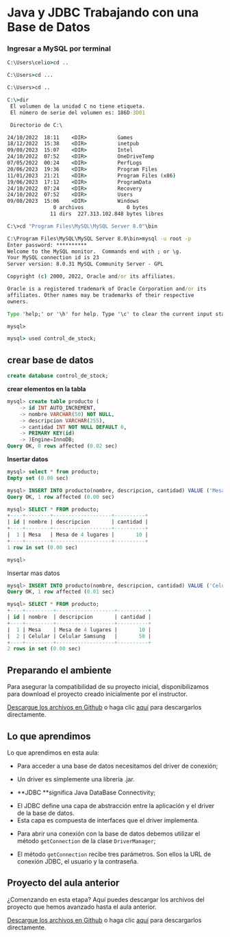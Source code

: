 # Java y JDBC Trabajando con una Base de Datos

### Ingresar a MySQL por terminal

```cmd
C:\Users\celio>cd ..

C:\Users>cd ...

C:\Users>cd ..

C:\>dir
 El volumen de la unidad C no tiene etiqueta.
 El número de serie del volumen es: 186D-3D01

 Directorio de C:\

24/10/2022  18:11    <DIR>          Games
18/12/2022  15:38    <DIR>          inetpub
09/08/2023  15:07    <DIR>          Intel
24/10/2022  07:52    <DIR>          OneDriveTemp
07/05/2022  00:24    <DIR>          PerfLogs
20/06/2023  19:36    <DIR>          Program Files
11/01/2023  21:21    <DIR>          Program Files (x86)
19/06/2023  17:12    <DIR>          ProgramData
24/10/2022  07:24    <DIR>          Recovery
24/10/2022  07:52    <DIR>          Users
09/08/2023  15:06    <DIR>          Windows
               0 archivos              0 bytes
              11 dirs  227.313.102.848 bytes libres

C:\>cd "Program Files\MySQL\MySQL Server 8.0"\bin

C:\Program Files\MySQL\MySQL Server 8.0\bin>mysql -u root -p
Enter password: **********
Welcome to the MySQL monitor.  Commands end with ; or \g.
Your MySQL connection id is 23
Server version: 8.0.31 MySQL Community Server - GPL

Copyright (c) 2000, 2022, Oracle and/or its affiliates.

Oracle is a registered trademark of Oracle Corporation and/or its
affiliates. Other names may be trademarks of their respective
owners.

Type 'help;' or '\h' for help. Type '\c' to clear the current input statement.

mysql>

mysql> used control_de_stock;
```

## crear base de datos 

```sql
create database control_de_stock;
```
**crear elementos en la tabla**

```sql
mysql> create table producto (
    -> id INT AUTO_INCREMENT,
    -> nombre VARCHAR(50) NOT NULL,
    -> descripcion VARCHAR(255),
    -> cantidad INT NOT NULL DEFAULT 0,
    -> PRIMARY KEY(id)
    -> )Engine=InnoDB;
Query OK, 0 rows affected (0.02 sec)
```

**Insertar datos**

```sql
mysql> select * from producto;
Empty set (0.00 sec)

mysql> INSERT INTO producto(nombre, descripcion, cantidad) VALUE ('Mesa','Mesa de 4 lugares', 10);
Query OK, 1 row affected (0.00 sec)

mysql> SELECT * FROM producto;
+----+--------+-------------------+----------+
| id | nombre | descripcion       | cantidad |
+----+--------+-------------------+----------+
|  1 | Mesa   | Mesa de 4 lugares |       10 |
+----+--------+-------------------+----------+
1 row in set (0.00 sec)

mysql>
```

Insertar mas datos

```sql
mysql> INSERT INTO producto(nombre, descripcion, cantidad) VALUE ('Celular','Celular Samsung', 50);
Query OK, 1 row affected (0.01 sec)

mysql> SELECT * FROM producto;
+----+---------+-------------------+----------+
| id | nombre  | descripcion       | cantidad |
+----+---------+-------------------+----------+
|  1 | Mesa    | Mesa de 4 lugares |       10 |
|  2 | Celular | Celular Samsung   |       50 |
+----+---------+-------------------+----------+
2 rows in set (0.00 sec)
```
## Preparando el ambiente

Para asegurar la compatibilidad de su proyecto inicial, disponibilizamos para download el proyecto creado inicialmente por el instructor.

[Descargue los archivos en Github](https://github.com/alura-es-cursos/1846-Java-y-JDBC-Trabajando-con-una-Base-de-Datos/tree/aula-1 "Descargue los archivos en Github") o haga clic [aquí](https://github.com/alura-es-cursos/1846-Java-y-JDBC-Trabajando-con-una-Base-de-Datos/archive/refs/tags/aula-1.zip "aquí") para descargarlos directamente.

## Lo que aprendimos

Lo que aprendimos en esta aula:

- Para acceder a una base de datos necesitamos del driver de conexión;
 + Un driver es simplemente una librería .jar.
- **JDBC **significa Java DataBase Connectivity;
 + El JDBC define una capa de abstracción entre la aplicación y el driver de la base de datos.
 + Esta capa es compuesta de interfaces que el driver implementa.
- Para abrir una conexión con la base de datos debemos utilizar el método `getConnection` de la clase `DriverManager`;
 + El método `getConnection` recibe tres parámetros. Son ellos la URL de conexión JDBC, el usuario y la contraseña.

  ## Proyecto del aula anterior
 
 ¿Comenzando en esta etapa? Aquí puedes descargar los archivos del proyecto que hemos avanzado hasta el aula anterior.

[Descargue los archivos en Github](https://github.com/alura-es-cursos/1846-Java-y-JDBC-Trabajando-con-una-Base-de-Datos/tree/aula-1 "Descargue los archivos en Github") o haga clic [aquí](https://github.com/alura-es-cursos/1846-Java-y-JDBC-Trabajando-con-una-Base-de-Datos/archive/refs/tags/aula-1.zip "aquí") para descargarlos directamente.


